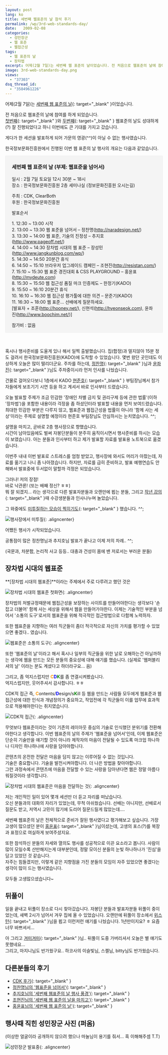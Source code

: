 ```yaml
---
layout: post
lang: ko
title: 세번째 웹표준의 날 참석 후기
permalink: /wp/3rd-web-standards-day/
date:   2009-02-08
categories:
  - 성민장군
  - 웹 표준
  - 웹접근성
tags:
  - 웹 표준의 날
  - 장차법
excerpt: 어제(2월 7일)는 세번째 웹 표준의 날이었습니다. 전 처음으로 웹표준의 날에 참여를 하게 되었습니다. 첫번째와 두번째 웹표준의 날도 성대하게(?) 잘 진행되었다고 하니 이번에도 큰 기대를 가지고 갔습니다. 게다가 한 세션을 발표하게 되어 가문의 영광(^^)이 아닐 수 없는 행사였습니다. 혹시나 행사준비를 도울게 있나 해서 일찍 출발했습니다. 집(합정)과 멀지않아 15분 정도 걸려서 한국정보문화진흥원(KADO)에 도착할 수 있었습니다. 몇번 왔던 곳인데도 이상하게 오늘은 많이 떨리더군요. 주차를 하는데, 정찬명님과 윤좌진님도 주차중이시라 먼저 인사를 나눴습니다. 건물로 걸어오다보니 1층에서 KADO 현준호 부팀장님께서 참가자들에게 보조기기 [...]
image: 3rd-web-standards-day.png
views:
  - "37303"
dsq_thread_id:
  - "3584961226"
---
```


어제(2월 7일)는 [세번째 웹 표준의 날](//forum.standardmag.org/viewtopic.php?id=2567){: target="_blank" }이었습니다.

전 처음으로 웹표준의 날에 참여를 하게 되었습니다.  
[첫번째](//wiki.standardmag.org/kws1day){: target="_blank" }와 [두번째](//wiki.standardmag.org/kws2day){: target="_blank" } 웹표준의 날도 성대하게(?) 잘 진행되었다고 하니 이번에도 큰 기대를 가지고 갔습니다.

게다가 한 세션을 발표하게 되어 가문의 영광(^^)이 아닐 수 없는 행사였습니다.

한국정보문화진흥원에서 진행된 이번 웹 표준의 날 행사의 개요는 다음과 같았습니다.

<div style="border: 1px solid #eee; padding: 0 20px; background-color: #f4f4f4;">
  <h3>
    세번째 웹 표준의 날 (부제: 웹표준을 넘어서)
  </h3>
  
  <p>
    일시 : 2월 7일 토요일 12시 30분 ~ 18시<br /> 장소 : 한국정보문화진흥원 2층 세미나실 (정보문화진흥원 오시는길)
  </p>
  
  <p>
    주최 : CDK, ClearBoth<br /> 후원 : 한국정보문화진흥원
  </p>
  
  <p>
    발표순서
  </p>
  
  <p>
    1. 12:30 ~ 13:00 시작<br /> 2. 13:00 ~ 13:30 웹 표준을 넘어서 &#8211; 정찬명(<a href="http://naradesign.net/">http://naradesign.net/</a>)<br /> 3. 13:30 ~ 14:00 웹 표준, 기술의 진정성 &#8211; 추지호(<a href="http://www.pageoff.net/">http://www.pageoff.net/</a>)<br /> 4. 14:00 ~ 14:30 장차법 시대의 웹 표준 &#8211; 장성민(<a href="http://www.jangkunblog.com/">http://www.jangkunblog.com/wp/</a>)<br /> 5. 14:30 ~ 14:50 20분간 휴식<br /> 6. 14:50 ~ 15:10 브라우저 업그레이드 캠페인 &#8211; 조현진(<a href="http://resistan.com/">http://resistan.com/</a>)<br /> 7. 15:10 ~ 15:30 웹 표준 경진대회 & CSS PLAYGROUND &#8211; 홍윤표(<a href="http://mydeute.com">http://mydeute.com</a>)<br /> 8. 15:30 ~ 15:50 웹 접근성 품질 마크 인증제도 &#8211; 한정기(KADO)<br /> 9. 15:50 ~ 16:10 20분간 휴식<br /> 10. 16:10 ~ 16:30 웹 접근성 평가툴에 대한 의견 &#8211; 문준기(KADO)<br /> 11. 16:30 ~ 18:00 웹 표준... 선배에게 질문하세요.<br /> [발표자 + 조훈(<a href="http://hooney.net/">http://hooney.net/</a>), 신현석(<a href="http://hyeonseok.com">http://hyeonseok.com</a>), 윤좌진(<a href="http://www.boochim.net/">http://www.boochim.net/</a>)]
  </p>
  
  <p>
    참가비 : 없음
  </p>
</div><br><br>

혹시나 행사준비를 도울게 있나 해서 일찍 출발했습니다. 집(합정)과 멀지않아 15분 정도 걸려서 한국정보문화진흥원(KADO)에 도착할 수 있었습니다. 몇번 왔던 곳인데도 이상하게 오늘은 많이 떨리더군요. 주차를 하는데, [정찬명](//naradesign.net/){: target="_blank" }님과 [윤좌진](//www.boochim.net/){: target="_blank" }님도 주차중이시라 먼저 인사를 나눴습니다.

건물로 걸어오다보니 1층에서 KADO [현준호](//jhyun.wordpress.com/){: target="_blank" } 부팀장님께서 참가자들에게 보조기기 시연 등을 하고 계셔서 바로 인사부터 드렸습니다.

오늘 발표할 주제가 조금 민감한 '장애인 차별 금지 및 권리구제 등에 관한 법률'(이하 '장차법')을 포함한 내용이라 걱정을 좀 하셨던터라 발표할 내용을 먼저 보여드렸습니다. 최대한 민감한 부분은 다루지 않고, 웹표준과 웹접근성을 법률이 아니라 '함께 사는 세상'이라는 주제로 설명할 예정이라 현준호 부팀장님도 안심하시는 눈치였습니다. ^^;

설명을 마치고, 곧바로 2층 행사장으로 향했습니다.  
시간이 남아있음에도 벌써 자봉단분들이 분주히 움직이시면서 행사준비를 하시는 모습이 보였습니다. 아는 분들과 인사부터 하고 제가 발표할 자료를 발표용 노트북으로 옮겼습니다.

이번주 내내 이번 발표로 스트레스를 엄청 받았고, 행사장에 와서도 머리가 아팠는데, 자료를 옮기고 나니 좀 나아졌습니다. 하지만, 자료를 급히 준비하고, 발표 예행연습도 안해봐서 발표중에 두서없이 말할까 걱정은 되었습니다.

그러나! 저의 장점!  
바로 낙관론! (또는 배째 정신? ㅎㅎ)  
뭐 잘 되겠지... 라는 생각으로 다른 발표자분들과 오랜만에 뵙는 분들, 그리고 [작년 강의](//www.jangkunblog.com/wp/2009-kado-web-accessibility-professional-education/){: target="_blank" }때 수강생분들과 인사나누며 놀았습니다.
  
그 와중에도 [미투질하는 모습이 찍히기도](//me2day.net/naxer/2009/02/07#13:22:15){: target="_blank" } 했습니다. ^^;

![행사장에서 미투질](/assets/img/2009/20090207_005.jpg){: .aligncenter}

어쨌든 행사가 시작되었습니다.
  
공통점이 많은 정찬명님과 추지호님 발표가 끝나고 이제 저의 차례.. ^^;
  
(국문과, 차분함, 논리적 사고 등등.. 대충과 건성이 몸에 밴 저로서는 부러운 분들)

## 장차법 시대의 웹표준

**[장차법 시대의 웹표준]**이라는 주제에서 주로 다루려고 했던 것은

![장차법 시대의 웹표준 첫화면](/assets/img/2009/20090207_001.jpg){: .aligncenter}

장차법의 처벌규정때문에 웹접근성을 보장하는 사이트를 만들어야한다는 생각보다 '손잡고 더불어' 함께 사는 세상을 위해서 웹을 만들어가야한다. 이제는 기술적인 부분을 넘어서 '소통의 도구'로서의 웹표준을 위해 적극적인 접근방법으로 다함께 노력하자.
  
또한 웹표준을 지향하는 여러 직군들이 좀더 적극적으로 자신의 가치를 평가할 수 있었으면 좋겠다.. 였습니다.

![웹표준은 소통의 도구](/assets/img/2009/20090207_002.jpg){: .aligncenter}

또한 '웹표준의 날'이라고 해서 혹시나 일부의 직군들을 위한 날로 오해하는건 아닐까하는 생각에 웹을 만드는 모든 분들의 중요성에 대해 얘기를 했습니다. (실제로 '웹퍼블리셔의 날' 이라는 분도 계셨다고 하더라구요... 음)

그리고, 좀 억지스럽지만 <strong style="color: #ff9900;">C</strong><strong style="color: #0000ff;">D</strong><strong style="color: #008000;">K</strong>를 좀 연결시켜봤습니다.  
억지스럽지만, 웃어주셔서 감사합니다. ㅎㅎ
  
CDK적 접근 즉, <strong style="color: #ff9900;">C</strong>ontents/<strong style="color: #0000ff;">D</strong>esign/s<strong style="color: #008000;">K</strong>ill 등 웹을 만드는 사람들 모두에게 웹표준과 웹접근성에 대한 인식과 개념정의가 중요하고, 작업전에 각 직군들이 이를 업무에 효과적으로 적용해야한다는 취지였습니다.

![CDK적 접근](/assets/img/2009/20090207_003.jpg){: .aligncenter}

무엇보다 웹표준이라는 것이 기존의 레이아웃 중심의 기술로 인식했던 분위기를 전환해야한다고 생각합니다. 이번 웹표준의 날의 주제가 '웹표준을 넘어서'인데, 이제 웹표준은 단순히 기술만을 얘기할 것이 아니라 제작자의 마음이 전달될 수 있도록 마크업 하나하나 디자인 하나하나에 사랑을 담아야합니다.

콘텐츠의 온전한 전달은 마음을 담지 않고는 이루어질 수 없는 것입니다.  
기술은 중요합니다. 기술을 발전시켜야합니다. 더 나은 방법을 찾아야합니다.  
그런 과정속에서 콘텐츠에 마음을 전달할 수 있는 사랑을 담아낸다면 웹은 정말 아름다워질것이라 생각합니다.

![장차법 시대의 웹표준은 마음을 전달하는 것](/assets/img/2009/20090207_004.jpg){: .aligncenter}

저는 개인적인 일이 있어 몇개 세션만 더 듣고 자리를 떠났습니다.  
오신 분들과의 대화의 자리가 있었는데, 무척 아쉬웠습니다. 선배는 아니지만, 선배로서 질문도 받고, 저역시 고민이 많기에 도리어 질문드릴게 많았는데....

세번째 웹표준의 날은 전체적으로 준비가 잘된 행사였다고 평가해보고 싶습니다. 가장 고생이 많으셨던 분이 [홍윤표](//mydeute.com/){: target="_blank" }님이셨는데, 고생의 포스(?)를 복장과 표정으로 여실하게 보여주셨지요.
  
또한 참석하신 분들의 자세와 열의도 행사를 성공적으로 이끈 요소라고 봅니다. 사람이 많이 모일수록 산만해지는게 대부분인데, 정말 모이신 분들의 눈빛 하나하나가 '진심'을 담고 있었던 것 같습니다.  
자주는 힘들겠지만, 이렇게 같은 지향점을 가진 분들의 모임이 자주 있었으면 좋겠다는 생각이 많이 드는 행사였습니다.
  
모두들 고생많으셨습니다~

## 뒤풀이

일을 끝내고 뒤풀이 장소로 다시 찾아갔습니다. 자봉단 분들과 발표자분들 뒤풀이 중이었는데, 새벽 2시가 넘어서 겨우 집에 올 수 있었습니다. 오랜만에 뒤풀이 장소에서 [위스턴](//blog.wystan.net/){: target="_blank" }님을 뵙고 이런저런 얘기를 나눴습니다. 1년만이지요? ㅎ 요즘 너무 바쁘셔서...
  
아 그리고 [겨미겨미](//miya.pe.kr/){: target="_blank" }님.. 뒤풀이 도중 가버리셔서 오늘은 별 얘기도 못했네요...  
그리고, 마지니님도 반가웠구요.. 하코사의 이슬빛님, 스켈님, bitty님도 반가웠습니다.

## 다른분들의 후기

  * [CDK 후기](//forum.standardmag.org/viewtopic.php?id=2617){: target="_blank" }
  * [정찬명님의 '웹표준을 넘어서'](//naradesign.net/wp/2009/02/08/604/){: target="_blank" }
  * [추지호님의 '세번째 웹표준의 날 행사 풍경'](//www.pageoff.net/882){: target="_blank" }
  * [조현진님의 '세번째 웹 표준의 날을 마치고'](//resistan.com/3rd-web-standards-day/){: target="_blank" }
  * [홍윤표님의 '세번째 웹 표준의 날'](//mydeute.com/txp/article/134/KWSD3rd){: target="_blank" }

## 행사때 직힌 성민장군 사진 (퍼옴)

(이상한 얼굴이라 공개하지 않으려 했으나 마눌님이 용기를 줘서... 흑 이해해주셈 T.T)

![성민장군 발표중](/assets/img/2009/20090207_006.jpg){: .aligncenter}
